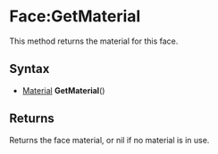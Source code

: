 # Face:GetMaterial

This method returns the material for this face.

## Syntax

- [Material](Material.md) **GetMaterial**()

## Returns

Returns the face material, or nil if no material is in use.
